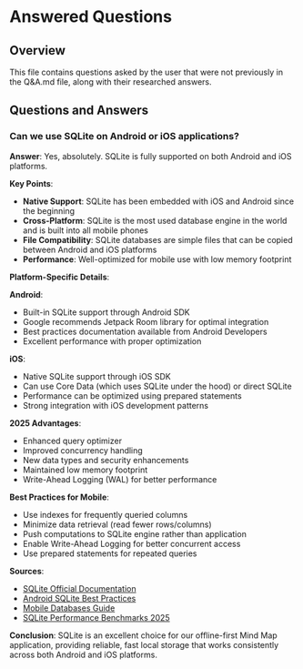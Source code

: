 # Answered Questions

## Overview
This file contains questions asked by the user that were not previously in the Q&A.md file, along with their researched answers.

## Questions and Answers

### Can we use SQLite on Android or iOS applications?

**Answer**: Yes, absolutely. SQLite is fully supported on both Android and iOS platforms.

**Key Points**:
- **Native Support**: SQLite has been embedded with iOS and Android since the beginning
- **Cross-Platform**: SQLite is the most used database engine in the world and is built into all mobile phones
- **File Compatibility**: SQLite databases are simple files that can be copied between Android and iOS platforms
- **Performance**: Well-optimized for mobile use with low memory footprint

**Platform-Specific Details**:

**Android**:
- Built-in SQLite support through Android SDK
- Google recommends Jetpack Room library for optimal integration
- Best practices documentation available from Android Developers
- Excellent performance with proper optimization

**iOS**:
- Native SQLite support through iOS SDK
- Can use Core Data (which uses SQLite under the hood) or direct SQLite
- Performance can be optimized using prepared statements
- Strong integration with iOS development patterns

**2025 Advantages**:
- Enhanced query optimizer
- Improved concurrency handling
- New data types and security enhancements
- Maintained low memory footprint
- Write-Ahead Logging (WAL) for better performance

**Best Practices for Mobile**:
- Use indexes for frequently queried columns
- Minimize data retrieval (read fewer rows/columns)
- Push computations to SQLite engine rather than application
- Enable Write-Ahead Logging for better concurrent access
- Use prepared statements for repeated queries

**Sources**:
- [SQLite Official Documentation](https://www.sqlite.org/)
- [Android SQLite Best Practices](https://developer.android.com/topic/performance/sqlite-performance-best-practices)
- [Mobile Databases Guide](https://greenrobot.org/news/mobile-databases-sqlite-alternatives-and-nosql-for-android-and-ios/)
- [SQLite Performance Benchmarks 2025](https://toxigon.com/sqlite-performance-benchmarks-2025-edition)

**Conclusion**: SQLite is an excellent choice for our offline-first Mind Map application, providing reliable, fast local storage that works consistently across both Android and iOS platforms.